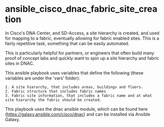 # ansible_cisco_dnac_fabric_site_creation

In Cisco's DNA Center, and SD-Access, a site hierarchy is created, and used for mapping to a fabric, eventually allowing for fabric enabled sites. This is a fairly repetitive task, something that can be easily automated. 

This is particularly helpful for partners, or engineers that often build many proof of concept labs and quickly want to spin up a site hierarchy and fabric sites in DNAC. 

This ansible playbook uses variables that define the following (these variables are under the 'vars' folder):

```
1. A site hierarchy, that includes areas, buildings and floors. 
2. Fabric structure that includes fabric names
3. Fabric site information, that includes a fabric name and at what site hierarchy the fabric should be created.
```

This playbook uses the dnac ansible module, which can be found here (https://galaxy.ansible.com/cisco/dnac) and can be installed via Ansible Galaxy. 
